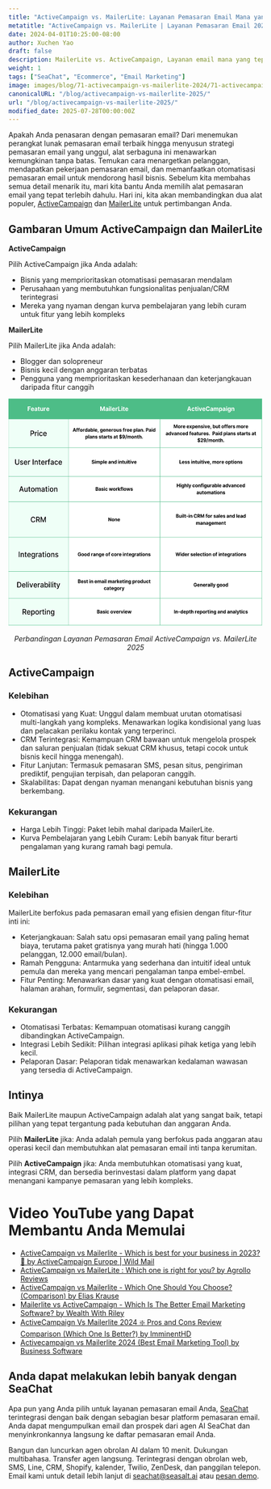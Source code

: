 ```yaml
---
title: "ActiveCampaign vs. MailerLite: Layanan Pemasaran Email Mana yang Tepat untuk Anda di Tahun 2025?"
metatitle: "ActiveCampaign vs. MailerLite | Layanan Pemasaran Email 2025?"
date: 2024-04-01T10:25:00-08:00
author: Xuchen Yao
draft: false
description: MailerLite vs. ActiveCampaign, Layanan email mana yang tepat untuk Anda? Perbandingan mendalam kami menguraikan fitur, harga, dan lainnya.
weight: 1
tags: ["SeaChat", "Ecommerce", "Email Marketing"]
image: images/blog/71-activecampaign-vs-mailerlite-2024/71-activecampaign-vs-mailerlite-2024.jpg
canonicalURL: "/blog/activecampaign-vs-mailerlite-2025/"
url: "/blog/activecampaign-vs-mailerlite-2025/"
modified_date: 2025-07-28T00:00:00Z
---
```


Apakah Anda penasaran dengan pemasaran email? Dari menemukan perangkat lunak pemasaran email terbaik hingga menyusun strategi pemasaran email yang unggul, alat serbaguna ini menawarkan kemungkinan tanpa batas. Temukan cara menargetkan pelanggan, mendapatkan pekerjaan pemasaran email, dan memanfaatkan otomatisasi pemasaran email untuk mendorong hasil bisnis. Sebelum kita membahas semua detail menarik itu, mari kita bantu Anda memilih alat pemasaran email yang tepat terlebih dahulu. Hari ini, kita akan membandingkan dua alat populer, [ActiveCampaign](https://www.activecampaign.com/) dan [MailerLite](https://www.mailerlite.com/) untuk pertimbangan Anda.


## Gambaran Umum ActiveCampaign dan MailerLite

**ActiveCampaign**

Pilih ActiveCampaign jika Anda adalah:

- Bisnis yang memprioritaskan otomatisasi pemasaran mendalam
- Perusahaan yang membutuhkan fungsionalitas penjualan/CRM terintegrasi
- Mereka yang nyaman dengan kurva pembelajaran yang lebih curam untuk fitur yang lebih kompleks


**MailerLite**

Pilih MailerLite jika Anda adalah:

- Blogger dan solopreneur
- Bisnis kecil dengan anggaran terbatas
- Pengguna yang memprioritaskan kesederhanaan dan keterjangkauan daripada fitur canggih

<center>
<img height="450px" src="/images/blog/71-activecampaign-vs-mailerlite-2024/activecampaign-and-mailerlite-email-marketing-service-comparison-2024.png" alt="Perbandingan Layanan Pemasaran Email ActiveCampaign vs. MailerLite 2025"/>

*Perbandingan Layanan Pemasaran Email ActiveCampaign vs. MailerLite 2025*
</center>

## ActiveCampaign

### Kelebihan

- Otomatisasi yang Kuat: Unggul dalam membuat urutan otomatisasi multi-langkah yang kompleks. Menawarkan logika kondisional yang luas dan pelacakan perilaku kontak yang terperinci.
- CRM Terintegrasi: Kemampuan CRM bawaan untuk mengelola prospek dan saluran penjualan (tidak sekuat CRM khusus, tetapi cocok untuk bisnis kecil hingga menengah).
- Fitur Lanjutan: Termasuk pemasaran SMS, pesan situs, pengiriman prediktif, pengujian terpisah, dan pelaporan canggih.
- Skalabilitas: Dapat dengan nyaman menangani kebutuhan bisnis yang berkembang.

### Kekurangan

- Harga Lebih Tinggi: Paket lebih mahal daripada MailerLite.
- Kurva Pembelajaran yang Lebih Curam: Lebih banyak fitur berarti pengalaman yang kurang ramah bagi pemula.

## MailerLite

### Kelebihan

MailerLite berfokus pada pemasaran email yang efisien dengan fitur-fitur inti ini:
- Keterjangkauan: Salah satu opsi pemasaran email yang paling hemat biaya, terutama paket gratisnya yang murah hati (hingga 1.000 pelanggan, 12.000 email/bulan).
- Ramah Pengguna: Antarmuka yang sederhana dan intuitif ideal untuk pemula dan mereka yang mencari pengalaman tanpa embel-embel.
- Fitur Penting: Menawarkan dasar yang kuat dengan otomatisasi email, halaman arahan, formulir, segmentasi, dan pelaporan dasar.

### Kekurangan

- Otomatisasi Terbatas: Kemampuan otomatisasi kurang canggih dibandingkan ActiveCampaign.
- Integrasi Lebih Sedikit: Pilihan integrasi aplikasi pihak ketiga yang lebih kecil.
- Pelaporan Dasar: Pelaporan tidak menawarkan kedalaman wawasan yang tersedia di ActiveCampaign.


## Intinya

Baik MailerLite maupun ActiveCampaign adalah alat yang sangat baik, tetapi pilihan yang tepat tergantung pada kebutuhan dan anggaran Anda.

Pilih **MailerLite** jika: Anda adalah pemula yang berfokus pada anggaran atau operasi kecil dan membutuhkan alat pemasaran email inti tanpa kerumitan.

Pilih **ActiveCampaign** jika: Anda membutuhkan otomatisasi yang kuat, integrasi CRM, dan bersedia berinvestasi dalam platform yang dapat menangani kampanye pemasaran yang lebih kompleks.

# Video YouTube yang Dapat Membantu Anda Memulai

- [ActiveCampaign vs Mailerlite - Which is best for your business in 2023? 🧐 by ActiveCampaign Europe | Wild Mail](https://www.youtube.com/watch?v=qqMo1SWziKU)
- [ActiveCampaign vs MailerLite : Which one is right for you? by Agrollo Reviews](https://www.youtube.com/watch?v=S1nDBfY8WZM)
- [ActiveCampaign vs Mailerlite - Which One Should You Choose? (Comparison) by Elias Krause](https://www.youtube.com/watch?v=u8aa80NZVUk)
- [Mailerlite vs ActiveCampaign - Which Is The Better Email Marketing Software? by Wealth With Riley](https://www.youtube.com/watch?v=ag2gEqgoiiI)
- [ActiveCampaign Vs Mailerlite 2024 ❇️ Pros and Cons Review Comparison (Which One Is Better?) by ImminentHD](https://www.youtube.com/watch?v=pV8FF6O5Qow)
- [Activecampaign vs Mailerlite 2024 (Best Email Marketing Tool) by Business Software](https://www.youtube.com/watch?v=QDaEeuyyUtw)


## Anda dapat melakukan lebih banyak dengan SeaChat

Apa pun yang Anda pilih untuk layanan pemasaran email Anda, [SeaChat](https://chat.seasalt.ai/?utm_source=blog) terintegrasi dengan baik dengan sebagian besar platform pemasaran email. Anda dapat mengumpulkan email dan prospek dari agen AI SeaChat dan menyinkronkannya langsung ke daftar pemasaran email Anda. 

Bangun dan luncurkan agen obrolan AI dalam 10 menit. Dukungan multibahasa. Transfer agen langsung. Terintegrasi dengan obrolan web, SMS, Line, CRM, Shopify, kalender, Twilio, ZenDesk, dan panggilan telepon. Email kami untuk detail lebih lanjut di [seachat@seasalt.ai](mailto:seameet@seasalt.ai) atau [pesan demo](https://meetings.hubspot.com/seasalt-ai/seasalt-meeting). 
